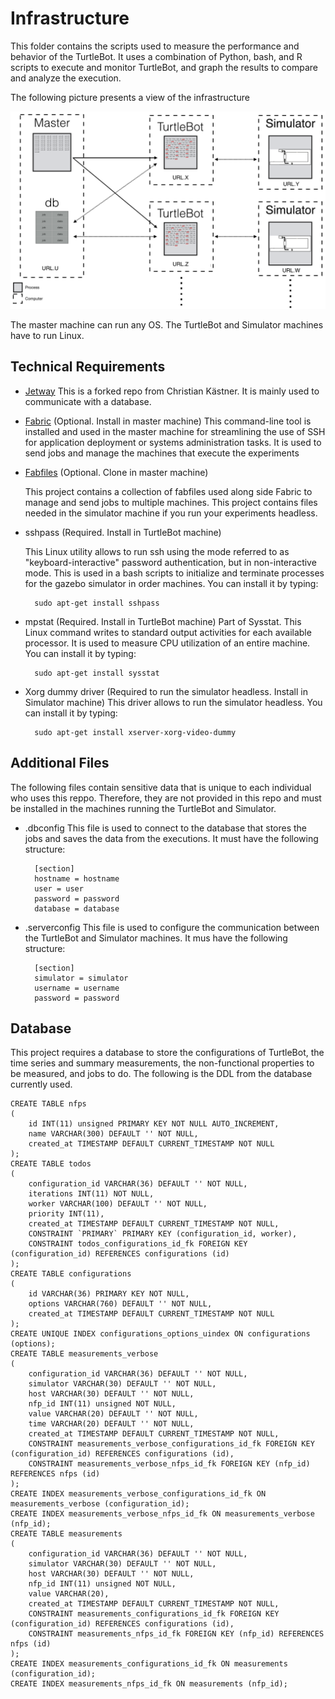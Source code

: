# Infrastructure

This folder contains the scripts used to measure the performance and behavior 
of the TurtleBot. It uses a combination of Python, bash, and R scripts to execute 
and monitor TurtleBot, and graph the results to compare and analyze the execution.

The following picture presents a view of the infrastructure

![Infrastructure](visuals/Infrastructure.png)

The master machine can run any OS. The TurtleBot and Simulator machines have to run
Linux.

## Technical Requirements

* [Jetway](https://github.com/miguelvelezmj25/Jetway)
    This is a forked repo from Christian Kästner. It is mainly used to communicate 
with a database. 

* [Fabric](http://www.fabfile.org/) (Optional. Install in master machine)
  This command-line tool is installed and used in the master machine for streamlining 
the use of SSH for application deployment or systems administration tasks. It is
used to send jobs and manage the machines that execute the experiments

* [Fabfiles](https://github.com/miguelvelezmj25/fabfiles) (Optional. Clone in master machine)

  This project contains a collection of fabfiles used along side Fabric to manage and
send jobs to multiple machines. This project contains files needed in the simulator machine
if you run your experiments headless.

* sshpass (Required. Install in TurtleBot machine)

    This Linux utility allows to run ssh using the mode referred to as "keyboard-interactive" 
password authentication, but in non-interactive mode. This is used in a bash scripts
to initialize and terminate processes for the gazebo simulator in order machines. You 
can install it by typing:
 
        sudo apt-get install sshpass

* mpstat (Required. Install in TurtleBot machine)
Part of Sysstat. This Linux command writes to standard output activities for each available processor.
It is used to measure CPU utilization of an entire machine. You can install it by typing:
 
        sudo apt-get install sysstat

* Xorg dummy driver (Required to run the simulator headless. Install in  Simulator machine)
This driver allows to run the simulator headless. You can install it by typing:
 
        sudo apt-get install xserver-xorg-video-dummy


## Additional Files

The following files contain sensitive data that is unique to each individual who uses this
reppo. Therefore, they are not provided in this repo and must be installed in the machines running
the TurtleBot and Simulator. 

* .dbconfig
This file is used to connect to the database that stores the jobs and saves the data from
the executions. It must have the following structure:

        [section]
        hostname = hostname
        user = user
        password = password
        database = database

* .serverconfig
This file is used to configure the communication between the TurtleBot and Simulator machines.
It mus have the following structure:

        [section]
        simulator = simulator
        username = username
        password = password

## Database

This project requires a database to store the configurations of TurtleBot, the time
series and summary measurements, the non-functional properties to be measured, and
jobs to do. The following is the DDL from the database currently used.

    CREATE TABLE nfps
    (
        id INT(11) unsigned PRIMARY KEY NOT NULL AUTO_INCREMENT,
        name VARCHAR(300) DEFAULT '' NOT NULL,
        created_at TIMESTAMP DEFAULT CURRENT_TIMESTAMP NOT NULL
    );
    CREATE TABLE todos
    (
        configuration_id VARCHAR(36) DEFAULT '' NOT NULL,
        iterations INT(11) NOT NULL,
        worker VARCHAR(100) DEFAULT '' NOT NULL,
        priority INT(11),
        created_at TIMESTAMP DEFAULT CURRENT_TIMESTAMP NOT NULL,
        CONSTRAINT `PRIMARY` PRIMARY KEY (configuration_id, worker),
        CONSTRAINT todos_configurations_id_fk FOREIGN KEY (configuration_id) REFERENCES configurations (id)
    );
    CREATE TABLE configurations
    (
        id VARCHAR(36) PRIMARY KEY NOT NULL,
        options VARCHAR(760) DEFAULT '' NOT NULL,
        created_at TIMESTAMP DEFAULT CURRENT_TIMESTAMP NOT NULL
    );
    CREATE UNIQUE INDEX configurations_options_uindex ON configurations (options);
    CREATE TABLE measurements_verbose
    (
        configuration_id VARCHAR(36) DEFAULT '' NOT NULL,
        simulator VARCHAR(30) DEFAULT '' NOT NULL,
        host VARCHAR(30) DEFAULT '' NOT NULL,
        nfp_id INT(11) unsigned NOT NULL,
        value VARCHAR(20) DEFAULT '' NOT NULL,
        time VARCHAR(20) DEFAULT '' NOT NULL,
        created_at TIMESTAMP DEFAULT CURRENT_TIMESTAMP NOT NULL,
        CONSTRAINT measurements_verbose_configurations_id_fk FOREIGN KEY (configuration_id) REFERENCES configurations (id),
        CONSTRAINT measurements_verbose_nfps_id_fk FOREIGN KEY (nfp_id) REFERENCES nfps (id)
    );
    CREATE INDEX measurements_verbose_configurations_id_fk ON measurements_verbose (configuration_id);
    CREATE INDEX measurements_verbose_nfps_id_fk ON measurements_verbose (nfp_id);
    CREATE TABLE measurements
    (
        configuration_id VARCHAR(36) DEFAULT '' NOT NULL,
        simulator VARCHAR(30) DEFAULT '' NOT NULL,
        host VARCHAR(30) DEFAULT '' NOT NULL,
        nfp_id INT(11) unsigned NOT NULL,
        value VARCHAR(20),
        created_at TIMESTAMP DEFAULT CURRENT_TIMESTAMP NOT NULL,
        CONSTRAINT measurements_configurations_id_fk FOREIGN KEY (configuration_id) REFERENCES configurations (id),
        CONSTRAINT measurements_nfps_id_fk FOREIGN KEY (nfp_id) REFERENCES nfps (id)
    );
    CREATE INDEX measurements_configurations_id_fk ON measurements (configuration_id);
    CREATE INDEX measurements_nfps_id_fk ON measurements (nfp_id);
    
